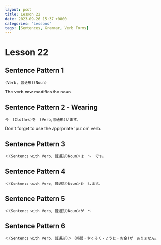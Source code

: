 ```yaml
---
layout: post
title: Lesson 22
date: 2023-09-26 15:37 +0800
categories: "Lessons"
tags: [Sentences, Grammar, Verb Forms]
---
```


# Lesson 22

## Sentence Pattern 1
```
(Verb, 普通形)(Noun)
```
The verb now modifies the noun

## Sentence Pattern 2 - Wearing
```
今　(Clothes)を　(Verb,普通形)います。
```
Don't forget to use the apprpriate 'put on' verb.

## Sentence Pattern 3
```
＜(Sentence with Verb, 普通形)Noun＞は　～　です。
```

## Sentence Pattern 4
```
＜(Sentence with Verb, 普通形)Noun＞を　します。
```

## Sentence Pattern 5
```
＜(Sentence with Verb, 普通形)Noun＞が　～
```

## Sentence Pattern 6
```
＜(Sentence with Verb, 普通形)＞ (時間・やくそく・ようじ・お金)が　ありません。
```
